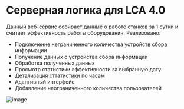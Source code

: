 # Серверная логика для LCA 4.0

Данный веб-сервис собирает данные о работе станков за 1 сутки и считает эффективность работы оборудования. 
Реализовано:
- Подключение неграниченного количества устройств сбора информации
- Получение данных с устройства сбора информации
- Обработка полученных данных 
- Просмотр статистики эффективности за выбранную дату
- Детализация сттатистики по часам
- Адаптивный интерфейс
- Добавление неограниченного количества пользователей

![image](https://user-images.githubusercontent.com/40370448/208940527-1f823ddb-283e-4d45-9d32-06b5f35fc022.png)
